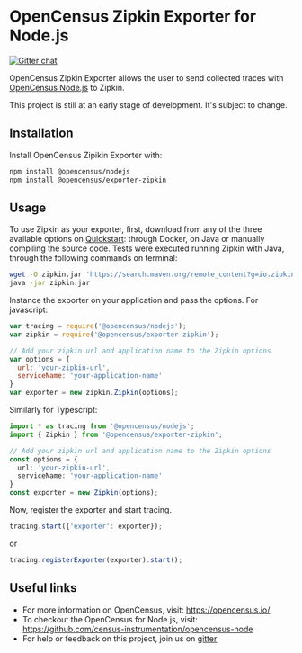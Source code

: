 # OpenCensus Zipkin Exporter for Node.js
[![Gitter chat][gitter-image]][gitter-url]

OpenCensus Zipkin Exporter allows the user to send collected traces with [OpenCensus Node.js](https://github.com/census-instrumentation/opencensus-node) to Zipkin.

This project is still at an early stage of development. It's subject to change.

## Installation

Install OpenCensus Zipikin Exporter with:
```bash
npm install @opencensus/nodejs
npm install @opencensus/exporter-zipkin
```

## Usage

To use Zipkin as your exporter, first, download from any of the three available options on [Quickstart](https://zipkin.io/pages/quickstart.html): through Docker, on Java or manually compiling the source code. Tests were executed running Zipkin with Java, through the following commands on terminal:

```bash
wget -O zipkin.jar 'https://search.maven.org/remote_content?g=io.zipkin.java&a=zipkin-server&v=LATEST&c=exec'
java -jar zipkin.jar
```

Instance the exporter on your application and pass the options. For javascript:

```javascript
var tracing = require('@opencensus/nodejs');
var zipkin = require('@opencensus/exporter-zipkin');

// Add your zipkin url and application name to the Zipkin options
var options = {
  url: 'your-zipkin-url',
  serviceName: 'your-application-name'
}
var exporter = new zipkin.Zipkin(options);
```

Similarly for Typescript:

```typescript
import * as tracing from '@opencensus/nodejs';
import { Zipkin } from '@opencensus/exporter-zipkin';

// Add your zipkin url and application name to the Zipkin options
const options = {
  url: 'your-zipkin-url',
  serviceName: 'your-application-name'
}
const exporter = new Zipkin(options);
```

Now, register the exporter and start tracing.

```javascript
tracing.start({'exporter': exporter});
```

or

```javascript
tracing.registerExporter(exporter).start();
```

## Useful links
- For more information on OpenCensus, visit: <https://opencensus.io/>
- To checkout the OpenCensus for Node.js, visit: <https://github.com/census-instrumentation/opencensus-node>
- For help or feedback on this project, join us on [gitter](https://gitter.im/census-instrumentation/Lobby)

[gitter-image]: https://badges.gitter.im/census-instrumentation/lobby.svg
[gitter-url]: https://gitter.im/census-instrumentation/lobby?utm_source=badge&utm_medium=badge&utm_campaign=pr-badge&utm_content=badge